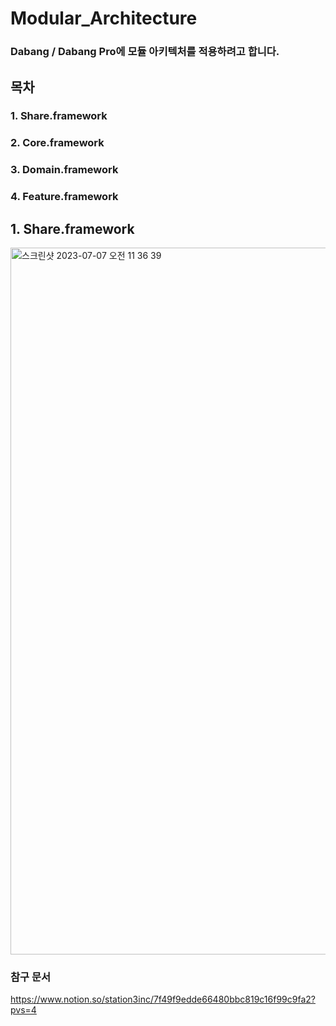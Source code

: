 # Modular_Architecture


### Dabang / Dabang Pro에 모듈 아키텍처를 적용하려고 합니다. 


## 목차

### 1. Share.framework
### 2. Core.framework
### 3. Domain.framework
### 4. Feature.framework





## 1. Share.framework
<img width="1131" alt="스크린샷 2023-07-07 오전 11 36 39" src="https://github.com/jylim3087/Modular_Architecture/assets/110370835/887595db-1742-4da1-964c-ebeb29c2f4e1">








### 참구 문서
https://www.notion.so/station3inc/7f49f9edde66480bbc819c16f99c9fa2?pvs=4
